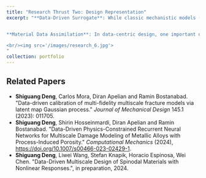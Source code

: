 ```yaml
---
title: "Research Thrust Two: Design Representation"
excerpt: "**Data-Driven Surrogate**: While classic mechanistic models (e.g., homogenization-based multiscale FEA models) provide fundamental understanding of continuum mechanics and facilitate material innovation, they are generally too expensive for the design of multiscale material-structure systems (e.g., composites, alloys, hydrogels, or polymers) across spatial-temporal scales in high dimensional design spaces. In this research, by data mining the massive datasets of stochastic microstructures with their associated anisotropic properties, we developed a **physics-informed deep learning surrogate** to efficiently emulate the effective responses of heterogeneous microstructures under irreversible plastic deformation with hardening and softening behaviors. It demonstrated a significant accuracy improvement over pure data-driven ‘black-box’ models and a dramatic efficiency boost of about **four orders of magnitude of acceleration** than FEA.


**Material Data Assimilation**: In data-centric design, one important question is: _Given the limited amount of engineering data, how can we address the data reliance challenges, such as lack of data, low-quality data, and data interpretability?_ To answer this question, we developed a robust statistical learning model to assimilate data from multiple sources and constructed a **multi-fidelity scheme** to calibrate the parameters of low-fidelity models as a function of microstructural morphology and data fidelity. The data assimilation scheme not only reduces data reliance on expensive high-fidelity samples by systematically fusing cheap low-fidelity data, provides interpretable latent spaces and quantifies material informatics via statistical sensitivity analysis, but also shows promising potential to **augment numerical-experimental datasets** to build large material repositories for future material discovery.

<br/><img src='/images/research_6.jpg'>
"
collection: portfolio
---
```

<!-- <br/><img src='/images/research_3.jpg' align='middle'
style='width:800px;height:450px;margin-top:15px;margin-left:60px;margin-right:30px;'> -->

<!-- While physics-based simulations provide fundamental understanding of material mechanics and facilitate material innovation, they are generally too expensive for multiscale material systems (e.g., composites, alloys and crystals) involving high dimensional design space and complex deformation mechanisms. In this research theme, we develop a data-driven framework that integrates microstructure reconstruction, model reduction, statistical and machine learning models to statistically represent material heterogeneity, relieve data reliance and provide trustworthy prediction.
Our framework is successfully demonstrated in several studies including: (_i_) data assimilation that relies on Gaussian process to fuse and calibrate reduced-order solutions of different fidelities; (_ii_) physics-informed deep learning that incorporates thermodynamics into sequential learners to emulate multiscale path-dependent plasticity and fracture propagation; and (_iii_) metamaterials design that exploits image-based deep learning to accelerate material geometric optimization with spatially varying unit cells. -->


Related Papers
------
* **Shiguang Deng**, Carlos Mora, Diran Apelian and Ramin Bostanabad. "Data-driven calibration of multi-fidelity multiscale fracture models via latent map Gaussian process." _Journal of Mechanical Design_ 145.1 (2023): 011705.
* **Shiguang Deng**, Shirin Hosseinmardi, Diran Apelian and Ramin Bostanabad. "Data-Driven Physics-Constrained Recurrent Neural Networks for Multiscale Damage Modeling of Metallic Alloys with Process-Induced Porosity." _Computational Mechanics_ (2024), https://doi.org/10.1007/s00466-023-02429-1.
* **Shiguang Deng**, Liwei Wang, Stefan Knapik, Horacio Espinosa, Wei Chen. "Data-Driven Multiscale Design of Spinodal Materials with Nonlinear Responses.", in preparation, 2024.
